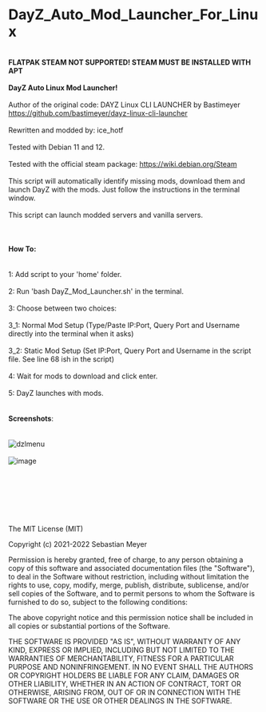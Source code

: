 # DayZ_Auto_Mod_Launcher_For_Linux 
\
**FLATPAK STEAM NOT SUPPORTED! STEAM MUST BE INSTALLED WITH APT**
\
\
**DayZ Auto Linux Mod Launcher!**
\
\
Author of the original code: DAYZ Linux CLI LAUNCHER by Bastimeyer https://github.com/bastimeyer/dayz-linux-cli-launcher
\
\
Rewritten and modded by: ice_hotf
\
\
Tested with Debian 11 and 12.
\
\
Tested with the official steam package: https://wiki.debian.org/Steam
\
\
This script will automatically identify missing mods, download them and launch DayZ with the mods. Just follow the instructions in the terminal window.
\
\
This script can launch modded servers and vanilla servers.
\
\
\
\
**How To:**
\
\
\
1: Add script to your 'home' folder.
\
\
2: Run 'bash DayZ_Mod_Launcher.sh' in the terminal.
\
\
3: Choose between two choices:
\
\
3_1: Normal Mod Setup (Type/Paste IP:Port, Query Port and Username directly into the terminal when it asks)
\
\
3_2: Static Mod Setup (Set IP:Port, Query Port and Username in the script file. See line 68 ish in the script)
\
\
4: Wait for mods to download and click enter.
\
\
5: DayZ launches with mods.
\
\
\
**Screenshots**:
\
\
\
![dzlmenu](https://github.com/ice-HoTF/DayZ_Auto_Mod_Launcher/assets/162713879/151b4a11-7bce-41a6-b2b3-ba1789f7f5d1)
\
\
![image](https://github.com/ice-HoTF/DayZ_Auto_Mod_Launcher/assets/162713879/ce022dd9-7245-4f39-865f-e009c703ad65)
\
\
\
\
\
\
\
\
The MIT License (MIT)

Copyright (c) 2021-2022 Sebastian Meyer

Permission is hereby granted, free of charge, to any person obtaining a copy of this software and associated documentation files (the "Software"), to deal in the Software without restriction, including without limitation the rights to use, copy, modify, merge, publish, distribute, sublicense, and/or sell copies of the Software, and to permit persons to whom the Software is furnished to do so, subject to the following conditions:

The above copyright notice and this permission notice shall be included in all copies or substantial portions of the Software.

THE SOFTWARE IS PROVIDED "AS IS", WITHOUT WARRANTY OF ANY KIND, EXPRESS OR IMPLIED, INCLUDING BUT NOT LIMITED TO THE WARRANTIES OF MERCHANTABILITY, FITNESS FOR A PARTICULAR PURPOSE AND NONINFRINGEMENT. IN NO EVENT SHALL THE AUTHORS OR COPYRIGHT HOLDERS BE LIABLE FOR ANY CLAIM, DAMAGES OR OTHER LIABILITY, WHETHER IN AN ACTION OF CONTRACT, TORT OR OTHERWISE, ARISING FROM, OUT OF OR IN CONNECTION WITH THE SOFTWARE OR THE USE OR OTHER DEALINGS IN THE SOFTWARE.
